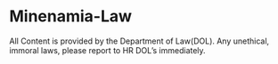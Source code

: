 # Minenamia-Law
All Content is provided by the Department of Law(DOL). Any unethical, immoral laws, please report to HR DOL’s immediately.
